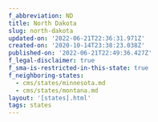 ```yaml
---
f_abbreviation: ND
title: North Dakota
slug: north-dakota
updated-on: '2022-06-21T22:36:31.971Z'
created-on: '2020-10-14T23:38:23.038Z'
published-on: '2022-06-21T22:49:36.427Z'
f_legal-disclaimer: true
f_sma-is-restricted-in-this-state: true
f_neighboring-states:
  - cms/states/minnesota.md
  - cms/states/montana.md
layout: '[states].html'
tags: states
---
```



